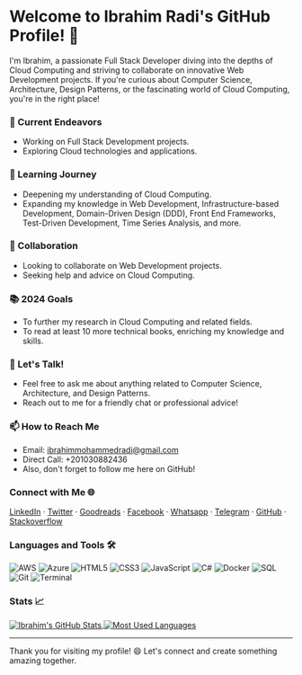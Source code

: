 # Welcome to Ibrahim Radi's GitHub Profile! 👋

I'm Ibrahim, a passionate Full Stack Developer diving into the depths of Cloud Computing and striving to collaborate on innovative Web Development projects. If you're curious about Computer Science, Architecture, Design Patterns, or the fascinating world of Cloud Computing, you're in the right place!

### 🚀 Current Endeavors
- Working on Full Stack Development projects.
- Exploring Cloud technologies and applications.

### 🌱 Learning Journey
- Deepening my understanding of Cloud Computing.
- Expanding my knowledge in Web Development, Infrastructure-based Development, Domain-Driven Design (DDD), Front End Frameworks, Test-Driven Development, Time Series Analysis, and more.

### 👯 Collaboration
- Looking to collaborate on Web Development projects.
- Seeking help and advice on Cloud Computing.

### 📚 2024 Goals
- To further my research in Cloud Computing and related fields.
- To read at least 10 more technical books, enriching my knowledge and skills.

### 💬 Let's Talk!
- Feel free to ask me about anything related to Computer Science, Architecture, and Design Patterns.
- Reach out to me for a friendly chat or professional advice!

### 📫 How to Reach Me
- Email: ibrahimmohammedradi@gmail.com
- Direct Call: +201030882436
- Also, don't forget to follow me here on GitHub!

### Connect with Me 🌐
[LinkedIn](https://www.linkedin.com/in/i-radi/) · [Twitter](https://twitter.com/0Radi1) · [Goodreads](https://www.goodreads.com/ibrahim-radi) · [Facebook](https://www.facebook.com/0Radi1) · [Whatsapp](https://wa.me/201030882436?text=Hello) · [Telegram](https://t.me/Ibrahim_radi) · [GitHub](https://github.com/i-radi/) · [Stackoverflow](https://stackoverflow.com/users/17031585/ibrahim-radi)

### Languages and Tools 🛠️
![AWS](https://img.shields.io/badge/-AWS-232F3E?style=flat-square&logo=amazon-aws) ![Azure](https://img.shields.io/badge/-Azure-0089D6?style=flat-square&logo=microsoft-azure) ![HTML5](https://img.shields.io/badge/-HTML5-E34F26?style=flat-square&logo=html5&logoColor=white) ![CSS3](https://img.shields.io/badge/-CSS3-1572B6?style=flat-square&logo=css3) ![JavaScript](https://img.shields.io/badge/-JavaScript-F7DF1E?style=flat-square&logo=javascript&logoColor=black) ![C#](https://img.shields.io/badge/-C%23-239120?style=flat-square&logo=c-sharp) ![Docker](https://img.shields.io/badge/-Docker-2496ED?style=flat-square&logo=docker&logoColor=white) ![SQL](https://img.shields.io/badge/-SQL-4479A1?style=flat-square&logo=sql&logoColor=white) ![Git](https://img.shields.io/badge/-Git-F05032?style=flat-square&logo=git&logoColor=white) ![Terminal](https://img.shields.io/badge/-Terminal-4D4D4D?style=flat-square&logo=terminal&logoColor=white)

### Stats 📈
<a href="https://github.com/i-radi">
  <img align="center" src="https://github-readme-stats.vercel.app/api?username=i-radi&count_private=true&show_icons=true&theme=gruvbox" alt="Ibrahim's GitHub Stats" />
</a>
<a href="https://github.com/i-radi">
  <img align="center" src="https://github-readme-stats.vercel.app/api/top-langs/?username=i-radi&layout=compact&theme=synthwave" alt="Most Used Languages" />
</a>

---

Thank you for visiting my profile! 😄 Let's connect and create something amazing together.
